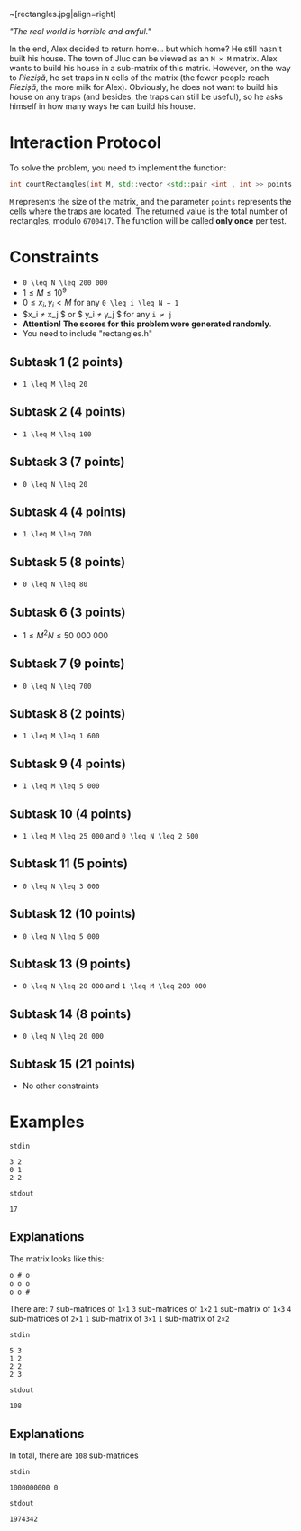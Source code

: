 ~[rectangles.jpg|align=right]

*"The real world is horrible and awful."*

In the end, Alex decided to return home... but which home? He still hasn't built his house. The town of Jluc can be viewed as an `M × M` matrix. Alex wants to build his house in a sub-matrix of this matrix. However, on the way to *Piezișă*, he set traps in `N` cells of the matrix (the fewer people reach *Piezișă*, the more milk for Alex). Obviously, he does not want to build his house on any traps (and besides, the traps can still be useful), so he asks himself in how many ways he can build his house.

# Interaction Protocol

To solve the problem, you need to implement the function:
```cpp
int countRectangles(int M, std::vector <std::pair <int , int >> points );
```
`M` represents the size of the matrix, and the parameter `points` represents the cells where the traps are located. The returned value is the total number of rectangles, modulo `6700417`. The function will be called **only once** per test.

# Constraints

* `0 \leq N \leq 200 000`
* $1 \leq M \leq 10^9$
* $0 \leq x_i, y_i < M$ for any `0 \leq i \leq N − 1`
* $x_i ≠ x_j $ or $ y_i ≠ y_j $ for any `i ≠ j`
* **Attention! The scores for this problem were generated randomly**.
* You need to include "rectangles.h"

## Subtask 1 (2 points)
* `1 \leq M \leq 20`
## Subtask 2 (4 points)
* `1 \leq M \leq 100`
## Subtask 3 (7 points)
* `0 \leq N \leq 20`
## Subtask 4 (4 points)
* `1 \leq M \leq 700`
## Subtask 5 (8 points)
* `0 \leq N \leq 80`
## Subtask 6 (3 points)
* $1 \leq M^2N \leq 50 \ 000 \ 000$
## Subtask 7 (9 points)
* `0 \leq N \leq 700`
## Subtask 8 (2 points)
* `1 \leq M \leq 1 600`
## Subtask 9 (4 points)
* `1 \leq M \leq 5 000`
## Subtask 10 (4 points)
* `1 \leq M \leq 25 000` and `0 \leq N \leq 2 500`
## Subtask 11 (5 points)
* `0 \leq N \leq 3 000`
## Subtask 12 (10 points)
* `0 \leq N \leq 5 000`
## Subtask 13 (9 points)
* `0 \leq N \leq 20 000` and `1 \leq M \leq 200 000`
## Subtask 14 (8 points)
* `0 \leq N \leq 20 000`
## Subtask 15 (21 points)
* No other constraints

# Examples

`stdin`

```
3 2
0 1
2 2
```

`stdout`

```
17
```
Explanations
---

The matrix looks like this:
```java
o # o
o o o
o o #
```

There are:
`7` sub-matrices of `1×1`
`3` sub-matrices of `1×2`
`1` sub-matrix of `1×3`
`4` sub-matrices of `2×1`
`1` sub-matrix of `3×1`
`1` sub-matrix of `2×2`

`stdin`

```
5 3
1 2
2 2
2 3
```

`stdout`

```
108
```
Explanations
---

In total, there are `108` sub-matrices

`stdin`

```
1000000000 0
```

`stdout`

```
1974342

